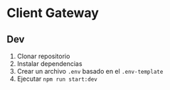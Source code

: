 # Client Gateway


## Dev

1. Clonar repositorio
2. Instalar dependencias
3. Crear un archivo `.env` basado en el `.env-template`
4. Ejecutar `npm run start:dev`